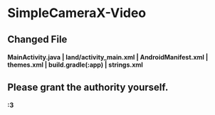 # SimpleCameraX-Video
## Changed File   
#### MainActivity.java | land/activity_main.xml | AndroidManifest.xml | themes.xml | build.gradle(:app) | strings.xml 

## Please grant the authority yourself.

#### :3
